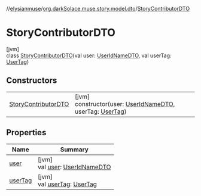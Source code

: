 //[elysianmuse](../../../index.md)/[org.darkSolace.muse.story.model.dto](../index.md)/[StoryContributorDTO](index.md)

# StoryContributorDTO

[jvm]\
class [StoryContributorDTO](index.md)(val user: [UserIdNameDTO](../../org.darkSolace.muse.user.model.dto/-user-id-name-d-t-o/index.md), val userTag: [UserTag](../../org.darkSolace.muse.user.model/-user-tag/index.md))

## Constructors

| | |
|---|---|
| [StoryContributorDTO](-story-contributor-d-t-o.md) | [jvm]<br>constructor(user: [UserIdNameDTO](../../org.darkSolace.muse.user.model.dto/-user-id-name-d-t-o/index.md), userTag: [UserTag](../../org.darkSolace.muse.user.model/-user-tag/index.md)) |

## Properties

| Name | Summary |
|---|---|
| [user](user.md) | [jvm]<br>val [user](user.md): [UserIdNameDTO](../../org.darkSolace.muse.user.model.dto/-user-id-name-d-t-o/index.md) |
| [userTag](user-tag.md) | [jvm]<br>val [userTag](user-tag.md): [UserTag](../../org.darkSolace.muse.user.model/-user-tag/index.md) |
